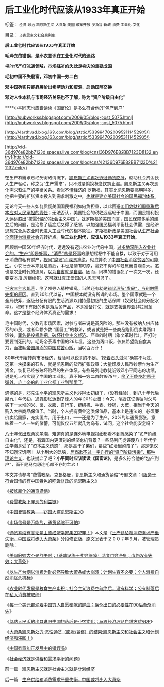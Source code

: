 # 后工业化时代应该从1933年真正开始

标签： `经济` `政治` `凯恩斯主义` `大萧条` `美国` `改革开放` `罗斯福` `新政` `消费` `工业化` `文化` 

目录： `马克思主义社会悲剧史`

**后工业化时代应该从1933年真正开始**

**毛泽东的错误，是小农意识在工业化时代的迷路**

**毛时代严打流通领域，市场经济的失效是毛灾的重要成因**

**毛初中国不失殷富，邓初中国一穷二白**

**邓中国确实只能靠廉价出卖劳动力和资源，启动国际交换**

**邓对人性本私与市场经济关系也不了解，称为“资产阶级自由化”**

****小平同志也应该读读《国富论》是多么符合他的“包产到户”

[http://pubworkss.blogspot.com/2009/05/blog-post_5075.html](http://pubworkss.blogspot.com/2009/05/blog-post_5075.html)

[http://darthvad.blog.163.com/blog/static/53399470200953111452935/](http://darthvad.blog.163.com/blog/static/53399470200953111452935/)

[http://cid-36d976e82bb7123d.spaces.live.com/blog/cns!36D976E82BB7123D!1132.entry](http://cid-36d976e82bb7123d.spaces.live.com/blog/cns%2136D976E82BB7123D%211132.entry)

在生产和需求已经失衡的情况下，[凯恩斯主义再次通过通货膨胀](../../../2009/11/29/大萧条后凯恩斯主义和“坏帐过剩的危机”.md)，驱动社会资金投入生产驱动，称之为“生产需求”，只不过是偷换概念饮鸩止渴。凯恩斯主义再次恶化需求和生产的平衡关系。看似不懂经济的
罗斯福，其实比凯恩斯要高明得多，他把主要的扩张资本投入到需求刺激之中，[也就是建立美国社会的国民福利体系](../../../2007/10/6/中国国民福利缺失是经济发展中的癌症.md)。

无论今天一些人如何质疑美国国民福利如何负担重，以此回避[咱们敛财祖国重税后本应对人民承担的责任](../../../2007/12/23/冗员吃饭财政拖累：高税收无福利无助社会和谐.md)；无法否认，美国社会的税收远远轻于中国，而国民福利投入远远超出“按需分配的社会主义中国”。就罗斯福的美国而言，国民保障体系的建立后的问题，是治愈了癌症后又得了感冒，以加强国民福利平衡社会供需，是经济思想完全从农业时代进入工业时代的根本象征。罗斯福新政是美国社会[从生产社会全面转为消费社会](http://hi.baidu.com/darthchn/blog/item/c77ff835cfd64447241f1423.html)的转折点。**后工业化时代，应该从1933年真正开始**。

回顾新中国50年经济时代，远远没有迈出农业时代的中国，[过多地深陷入农业社会的，“生产”即是好事，“消费”总是坏事](../../../2009/9/16/亵渎自然母亲的“发展就是硬道理”.md)的思想桎梏中不能自拨，以致于对于可用于消费的私有财产，[视同“腐败”而深恶痛绝](../../../2007/10/1/从《盐铁论》谈起中国人的私有财产原罪感.md)，彻底抑杀了[中国社会消除贫困的可能性](../../../2009/11/28/从工作福利消除贫富差距看公有制的低效率.md)。小农社会本来就是落后，本也是情有可原，最要不得的却是反而自淫自大。这也是农业时代的遗风，[以为自省就是自虐](../../../2009/9/27/爱国不用吹牛，反省不是自虐，知耻者方是勇.md)。因而，同样的错误犯了一次又一次，还要变本加
厉继续犯。这可就让真正爱国的人忍无可忍了。

[毛灾三年大饥荒](../../../2009/8/2/英属孟加拉两次大饥荒和经济学家的良心.md)，除了领导人精神错乱，当然还有就是[错误理解“发展”，令到供需失衡的原因](../../../2009/8/4/计划经济的工业化为什么不能解决民以食为天.md)。直到80年代以前，中国根本就没有所谓的市场。整个国家就是一个全局统筹，逐级分配有限的生活资源以维持最初级的生活保障（奴隶社会的分配水平）。积累下有限的也是落后的产品，不是准备打仗，就是支援世界亚非拉闹革命。这才是整个经济体系真正的需求！

毛中国时代，少数的市场因素，对参与者来说是高风险的。那些没有被纳入供应体系的市民，或者仰赖少数
“国营工”的救济，或者就是把一些商品跑街倒卖赚两口饭钱，[罪名是投机倒把，破坏社会主义经济](../../../2009/9/4/暂住证，遣返制度，和户籍制度的关系.md)。严重的时期（象文革时代），严打时要要判死刑的。毛炀帝荼毒中国的26年里，这些为两口饭，仅仅希望能自食其力，[而被毛帝国屠杀的中国贫苦小贩](../../../2009/8/9/单位是特权体制内的中国人的灵魂.md)，当以百万计！

80年代开始转向市场经济，经验可以说真的不足。“[摸着石头过河](../../../2010/3/21/中国的民主要慢慢来！摸着石头过河是真理！.md)”确实不为过，这第一块摸来的石头，就是凯恩斯的货币扩张政策：大量印发人民币钞票作为生产资金，恢复已经被破坏贻尽的生产体系。有些马列毛教徒诋毁邓小平同志的功绩，说是毛上帝实现了中国的工业化，真不知一穷二白的1978年，[除了不能吃的原子弹外，毛上帝的的工业化都工业到那里了](../../../2009/8/5/市场经济是工业化不成为人道灾难的必要条件.md)。

遗憾的是，[邓先生小平的凯恩斯主义也抄得太初级了](../../../2009/5/23/中美的凯恩斯主义都是很爱国的经济学.md)，（没有经验），到八十年代后期九十年代初，通货膨胀达到了惊人的年
20%之巨！今天，笔者还记得当时父母买下一大堆的米、面、衣服、自行车、缝纫机、手表、炒锅，大概，相当于今天的购入大宗商品保值了。当时，个人拥有黄金这类保值品，基本上是违法的，必须廉价卖给国家，充实国库，用于出口，——还是为了生产。20%的年通货膨胀，意味着一个人一生的储蓄，可能仅仅五年就几为乌有，试问，这个社会能安定吗？

[八十年代出现两次学潮](http://darthvad.blog.163.com/blog/static/5339947020094251031015/)，难道真的是连外地电视报纸都看不到就感染了“资产阶级自由化”，还是，有着国内更深刻的经济危机背景？一些马列门徒诬蔑八十年代学生学潮是受了“资本主义诱惑”，那是高干子弟们，那些“红墙里的孩子”，那是饱汉不知饿汉饥啊！
从小到大的洗脑，[居然敌不过一字几行的“资产阶级污染”，那种理论主义](../../../2009/10/20/西方经济学的科学性和马列主义.md)，也该抛弃了吧？**小平同时应该读读《国富论》**，是多么符合他的“包产到户”，而不是马克思连毛都不存的主义！

本文并请参考“费雪教条，克鲁格曼，凯恩斯主义和通货紧缩”专题文章：《[服务于符合国情的有中国特色的吃饭财政的凯恩斯主义](http://blog.sina.com.cn/s/blog_5563a64d0100cinq.html)》

《[被妖魔化的通货紧缩](../../../2009/4/19/被妖魔化的通货紧缩.md)》

《[费雪教条下罪恶的利益链](../../../2009/4/22/费雪教条之通货紧缩有害论背后的资产利益链.md)》

《[中国费雪教条——窃国大盗凯恩斯主义](../../../2009/4/24/费雪教条和凯恩斯主义.md)》

《[市场信号是万能的，通货紧缩不可怕](../../../2009/4/26/市场信号是万能的，通货紧缩不可怕.md)》

《[通货紧缩有害论是主流经济学家集团犯罪！](../../../2009/4/27/通货紧缩有害论和主流经济学家.md)》本文是《[生产供给和消费需求严重失衡，中国或将步入大萧条](http://darthvad.blog.163.com/blog/static/5339947020094100020525/)》分段修正版，原文发表于２００７年９月，被管理员删除：

《[美国的强大不是战争财；（基础设施＋社会保障）过度也会滞胀；市场没有失效；大萧条](../../../2010/4/22/美国的强大，不是因为发了战争财.md)》

《[以生产为纲以消费为耻必然导致大萧条或大崩溃；计划生育不必要；个人消费自然消除危机标](../../../2010/4/22/以消费为耻必然导致大萧条或大倒退.md)》

《[农业时代发展是粮食生产屯积；社会主义浪费空前绝后，没有科学；公有制落后在私人消费被取缔](../../../2010/4/23/公有制落后因私人消费被取缔.md)》

《[每一个美元都滴着中国穷人自愿奉献的鲜血；廉价出口的必要性在90后渐渐消失](../../../2010/4/23/每一个美元都滴着中国穷人奉献鲜血.md)》

《[低估人民币的出口说明中国的落后是小农文化；马恩经济理论自然灾难GDP](../../../2010/4/23/外国的需求是需求，自已的需求不是需求.md)》

《[大萧条凯恩斯处方;恶性通货（膨胀/紧缩）的结果;凯恩斯主义和社会主义和计划经济和滞胀！](../../../2010/4/23/凯恩斯主义就是社会主义就是计划经济.md)》

《[中国愿意纠正发展中的错误吗](http://hi.baidu.com/darthchn/blog/item/75a26c6345de3bd5e6113a32.html)》

《[社会经济就是供给和需求平衡的问题](http://hi.baidu.com/darthchn/blog/item/99acc5d83efddfe138012f3c.html)》

前一篇：[凯恩斯主义就是社会主义就是计划经济](../../../2010/4/23/凯恩斯主义就是社会主义就是计划经济.md)

后一篇：[生产供给和消费需求严重失衡，中国或将步入大萧条](../../../2010/4/24/生产供给和消费需求严重失衡，中国或将步入大萧条.md)